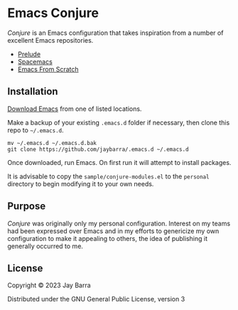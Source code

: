 # Emacs Conjure

_Conjure_ is an Emacs configuration that takes inspiration from a number of excellent Emacs repositories.

+ [Prelude](https://github.com/bbatsov/prelude)
+ [Spacemacs](https://www.spacemacs.org/)
+ [Emacs From Scratch](https://github.com/daviwil/emacs-from-scratch)

## Installation

[Download Emacs](https://www.gnu.org/software/emacs/download.html) from one of listed locations.

Make a backup of your existing `.emacs.d` folder if necessary, then clone this repo to `~/.emacs.d`.

``` shell
mv ~/.emacs.d ~/.emacs.d.bak
git clone https://github.com/jaybarra/.emacs.d ~/.emacs.d
```

Once downloaded, run Emacs. On first run it will attempt to install packages.

It is advisable to copy the `sample/conjure-modules.el` to the `personal` directory to begin modifying it to your own needs.

## Purpose

_Conjure_ was originally only my personal configuration. Interest on my teams had been expressed over Emacs and in my efforts to genericize my own configuration to make it appealing to others, the idea of publishing it generally occurred to me.

## License

Copyright © 2023 Jay Barra

Distributed under the GNU General Public License, version 3

[badge-license]: https://img.shields.io/badge/license-GPL_3-green.svg
